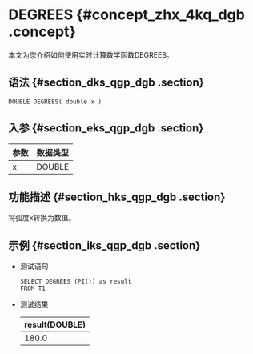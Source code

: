 # DEGREES {#concept_zhx_4kq_dgb .concept}

本文为您介绍如何使用实时计算数学函数DEGREES。

## 语法 {#section_dks_qgp_dgb .section}

``` {#codeblock_n1e_hv8_osb}
DOUBLE DEGREES( double x )
```

## 入参 {#section_eks_qgp_dgb .section}

|参数|数据类型|
|--|----|
|x|DOUBLE|

## 功能描述 {#section_hks_qgp_dgb .section}

将弧度x转换为数值。

## 示例 {#section_iks_qgp_dgb .section}

-   测试语句

    ``` {#codeblock_d4q_cks_tjn}
    SELECT DEGREES (PI()) as result
    FROM T1
    ```

-   测试结果

    |result\(DOUBLE\)|
    |----------------|
    |180.0|


